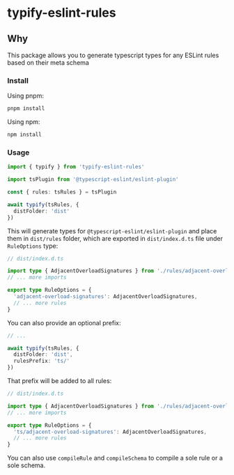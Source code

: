 # typify-eslint-rules

## Why

This package allows you to generate typescript types for any ESLint rules based on their meta schema

### Install

Using pnpm:
```sh
pnpm install 
```

Using npm:
```sh
npm install 
```

### Usage

```ts
import { typify } from 'typify-eslint-rules'

import tsPlugin from '@typescript-eslint/eslint-plugin'

const { rules: tsRules } = tsPlugin

await typify(tsRules, {
  distFolder: 'dist'
})
```

This will generate types for `@typescript-eslint/eslint-plugin` and place them in `dist/rules` folder, which are exported in `dist/index.d.ts` file under `RuleOptions` type:

```ts
// dist/index.d.ts

import type { AdjacentOverloadSignatures } from './rules/adjacent-overload-signatures'
// ... more imports

export type RuleOptions = {
  'adjacent-overload-signatures': AdjacentOverloadSignatures,
  // ... more rules
}
```

You can also provide an optional prefix:

```ts
// ...

await typify(tsRules, {
  distFolder: 'dist',
  rulesPrefix: 'ts/'
})
```

That prefix will be added to all rules:
```ts
// dist/index.d.ts

import type { AdjacentOverloadSignatures } from './rules/adjacent-overload-signatures'
// ... more imports

export type RuleOptions = {
  'ts/adjacent-overload-signatures': AdjacentOverloadSignatures,
  // ... more rules
}
```

You can also use `compileRule` and `compileSchema` to compile a sole rule or a sole schema.